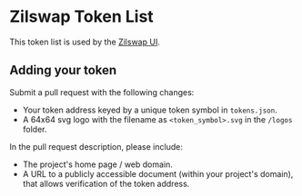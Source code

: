 # Zilswap Token List

This token list is used by the [Zilswap UI](https://zilswap.io).

## Adding your token

Submit a pull request with the following changes:

- Your token address keyed by a unique token symbol in `tokens.json`.
- A 64x64 svg logo with the filename as `<token_symbol>.svg` in the `/logos` folder.

In the pull request description, please include:

- The project's home page / web domain.
- A URL to a publicly accessible document (within your project's domain), that allows verification of the token address.
